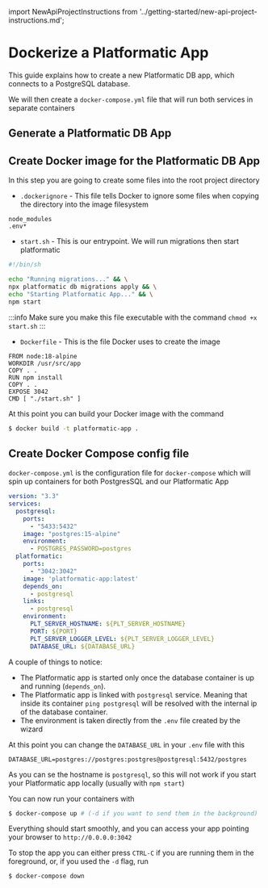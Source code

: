 import NewApiProjectInstructions from '../getting-started/new-api-project-instructions.md';

# Dockerize a Platformatic App

This guide explains how to create a new Platformatic DB app, which connects to a PostgreSQL database.

We will then create a `docker-compose.yml` file that will run both services in separate containers 

## Generate a Platformatic DB App

<NewApiProjectInstructions/>

## Create Docker image for the Platformatic DB App

In this step you are going to create some files into the root project directory

- `.dockerignore` - This file tells Docker to ignore some files when copying the directory into the image filesystem

```
node_modules
.env*
```
- `start.sh` - This is our entrypoint. We will run migrations then start platformatic
```sh
#!/bin/sh

echo "Running migrations..." && \
npx platformatic db migrations apply && \
echo "Starting Platformatic App..." && \
npm start
```
:::info
Make sure you make this file executable with the command `chmod +x start.sh`
:::


- `Dockerfile` - This is the file Docker uses to create the image

```
FROM node:18-alpine
WORKDIR /usr/src/app
COPY . .
RUN npm install
COPY . .
EXPOSE 3042
CMD [ "./start.sh" ]
```

At this point you can build your Docker image with the command
```bash
$ docker build -t platformatic-app .
```

## Create Docker Compose config file

`docker-compose.yml` is the configuration file for `docker-compose` which will spin up containers for both PostgresSQL and our Platformatic App

```yml
version: "3.3"
services:
  postgresql:
    ports:
      - "5433:5432"
    image: "postgres:15-alpine"
    environment:
      - POSTGRES_PASSWORD=postgres
  platformatic:
    ports:
      - "3042:3042"
    image: 'platformatic-app:latest'
    depends_on:
      - postgresql
    links:
      - postgresql
    environment:
      PLT_SERVER_HOSTNAME: ${PLT_SERVER_HOSTNAME}
      PORT: ${PORT}
      PLT_SERVER_LOGGER_LEVEL: ${PLT_SERVER_LOGGER_LEVEL}
      DATABASE_URL: ${DATABASE_URL}
```

A couple of things to notice:
- The Platformatic app is started only once the database container is up and running (`depends_on`). 
- The Platformatic app is linked with `postgresql` service. Meaning that inside its container `ping postgresql` will be resolved with the internal ip of the database container.
- The environment is taken directly from the `.env` file created by the wizard

At this point you can change the `DATABASE_URL` in your `.env` file with this
```
DATABASE_URL=postgres://postgres:postgres@postgresql:5432/postgres
```

As you can se the hostname is `postgresql`, so this will not work if you start your Platformatic app locally (usually  with `npm start`)

You can now run your containers with 
```bash
$ docker-compose up # (-d if you want to send them in the background)
```

Everything should start smoothly, and you can access your app pointing your browser to `http://0.0.0.0:3042`

To stop the app you can either press `CTRL-C` if you are running them in the foreground, or, if you used the `-d` flag, run
```bash
$ docker-compose down
```

